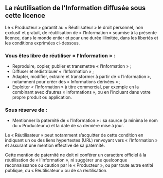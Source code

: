 ## La réutilisation de l’Information diffusée sous cette licence

Le « Producteur » garantit au « Réutilisateur » le droit personnel, non exclusif et gratuit, de réutilisation de « l’Information » soumise à la présente licence, dans le monde entier et pour une durée illimitée, dans les libertés et les conditions exprimées ci-dessous.

### Vous êtes libre de réutiliser « l’Information » :
- Reproduire, copier, publier et transmettre « l’Information » ;
- Diffuser et redistribuer « l’Information » ;
- Adapter, modifier, extraire et transformer à partir de « l’Information », notamment pour créer des « Informations dérivées » ;
- Exploiter « l’Information » à titre commercial, par exemple en la combinant avec d’autres « Informations », ou en l’incluant dans votre propre produit ou application.

### Sous réserve de :
- Mentionner la paternité de « l’Information » : sa source (a minima le nom du « Producteur ») et la date de sa dernière mise à jour.

Le « Réutilisateur » peut notamment s’acquitter de cette condition en indiquant un ou des liens hypertextes (URL) renvoyant vers « l’Information » et assurant une mention effective de sa paternité.

Cette mention de paternité ne doit ni conférer un caractère officiel à la réutilisation de « l’Information », ni suggérer une quelconque reconnaissance ou caution par le « Producteur », ou par toute autre entité publique, du « Réutilisateur » ou de sa réutilisation.
